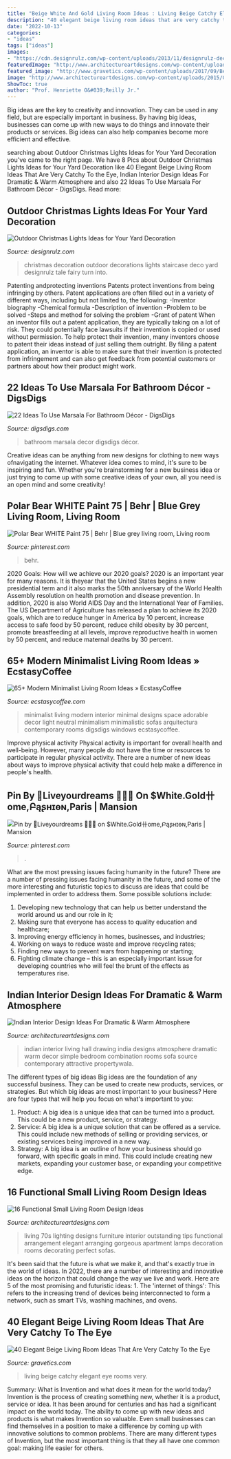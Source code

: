 ```yaml
---
title: "Beige White And Gold Living Room Ideas : Living Beige Catchy Elegant Eye Rooms Very"
description: "40 elegant beige living room ideas that are very catchy to the eye"
date: "2022-10-13"
categories:
- "ideas"
tags: ["ideas"]
images:
- "https://cdn.designrulz.com/wp-content/uploads/2013/11/designrulz-deco-christmas-11.jpg"
featuredImage: "http://www.architectureartdesigns.com/wp-content/uploads/2015/06/241-630x473.jpg"
featured_image: "http://www.gravetics.com/wp-content/uploads/2017/09/Beige-Living-Room-Ideas.jpg"
image: "http://www.architectureartdesigns.com/wp-content/uploads/2015/06/241-630x473.jpg"
ShowToc: true
author: "Prof. Henriette O&#039;Reilly Jr."
---
```



Big ideas are the key to creativity and innovation. They can be used in any field, but are especially important in business. By having big ideas, businesses can come up with new ways to do things and innovate their products or services. Big ideas can also help companies become more efficient and effective.

	

		
searching about Outdoor Christmas Lights Ideas for Your Yard Decoration you've came to the right page. We have 8 Pics about Outdoor Christmas Lights Ideas for Your Yard Decoration like 40 Elegant Beige Living Room Ideas That Are Very Catchy To the Eye, Indian Interior Design Ideas For Dramatic &amp; Warm Atmosphere and also 22 Ideas To Use Marsala For Bathroom Décor - DigsDigs. Read more:
		
    
## Outdoor Christmas Lights Ideas For Your Yard Decoration

<img loading=lazy src="https://cdn.designrulz.com/wp-content/uploads/2013/11/designrulz-deco-christmas-11.jpg" onerror="this.onerror=null;this.src='https://tse2.mm.bing.net/th?id=OIP.vP5mD_vqcMGV-L-SYytLawHaLH&amp;pid=15.1';" alt="Outdoor Christmas Lights Ideas for Your Yard Decoration">

_Source: designrulz.com_

>christmas decoration outdoor decorations lights staircase deco yard designrulz tale fairy turn into. 

	

Patenting andprotecting inventions
Patents protect inventions from being infringing by others. Patent applications are often filled out in a variety of different ways, including but not limited to, the following: 
-Inventor biography 
-Chemical formula 
-Description of invention 
-Problem to be solved 
-Steps and method for solving the problem 
-Grant of patent 
When an inventor fills out a patent application, they are typically taking on a lot of risk. They could potentially face lawsuits if their invention is copied or used without permission. To help protect their invention, many inventors choose to patent their ideas instead of just selling them outright. By filing a patent application, an inventor is able to make sure that their invention is protected from infringement and can also get feedback from potential customers or partners about how their product might work.

    
## 22 Ideas To Use Marsala For Bathroom Décor - DigsDigs

<img loading=lazy src="https://www.digsdigs.com/photos/ideas-to-use-marsala-for-bathroom-decor-25.jpg" onerror="this.onerror=null;this.src='https://tse4.mm.bing.net/th?id=OIP.BeBPel4U2eWaZP6pocKGcQHaJ2&amp;pid=15.1';" alt="22 Ideas To Use Marsala For Bathroom Décor - DigsDigs">

_Source: digsdigs.com_

>bathroom marsala decor digsdigs décor. 

	

Creative ideas can be anything from new designs for clothing to new ways ofnavigating the internet. Whatever idea comes to mind, it's sure to be inspiring and fun. Whether you're brainstorming for a new business idea or just trying to come up with some creative ideas of your own, all you need is an open mind and some creativity!

    
## Polar Bear WHITE Paint 75 | Behr | Blue Grey Living Room, Living Room

<img loading=lazy src="https://i.pinimg.com/736x/70/5d/32/705d32e93945cebbb3c1d396ec1766dd.jpg" onerror="this.onerror=null;this.src='https://tse4.mm.bing.net/th?id=OIP.lt7Oa8-hnGoiDdUWd7vOFAHaER&amp;pid=15.1';" alt="Polar Bear WHITE Paint 75 | Behr | Blue grey living room, Living room">

_Source: pinterest.com_

>behr. 

	

2020 Goals: How will we achieve our 2020 goals?
2020 is an important year for many reasons. It is theyear that the United States begins a new presidential term and it also marks the 50th anniversary of the World Health Assembly resolution on health promotion and disease prevention. In addition, 2020 is also World AIDS Day and the International Year of Families. 
The US Department of Agriculture has released a plan to achieve its 2020 goals, which are to reduce hunger in America by 10 percent, increase access to safe food by 50 percent, reduce child obesity by 30 percent, promote breastfeeding at all levels, improve reproductive health in women by 50 percent, and reduce maternal deaths by 30 percent.

    
## 65+ Modern Minimalist Living Room Ideas » EcstasyCoffee

<img loading=lazy src="https://i0.wp.com/www.ecstasycoffee.com/wp-content/uploads/2016/10/Minimalist-Living-Room-Ideas-19.jpg?resize=554%2C940" onerror="this.onerror=null;this.src='https://tse4.mm.bing.net/th?id=OIP.pVsalGlE9DjiMo4W06TSYQHaMk&amp;pid=15.1';" alt="65+ Modern Minimalist Living Room Ideas » EcstasyCoffee">

_Source: ecstasycoffee.com_

>minimalist living modern interior minimal designs space adorable decor light neutral minimalism minimalistic sofas arquitectura contemporary rooms digsdigs windows ecstasycoffee. 

	

Improve physical activity
Physical activity is important for overall health and well-being. However, many people do not have the time or resources to participate in regular physical activity. There are a number of new ideas about ways to improve physical activity that could help make a difference in people's health.

    
## Pin By 💝Liveyourdreams 🍃🌷🍃 On $White.Gold卄ome,Բąʂʜɪѳɴ,Paris | Mansion

<img loading=lazy src="https://i.pinimg.com/736x/37/34/da/3734dacf724826b9e8988cb9a600500f.jpg" onerror="this.onerror=null;this.src='https://tse3.mm.bing.net/th?id=OIP.1-N7stmrftkr7iLLQF-4NwHaMK&amp;pid=15.1';" alt="Pin by 💝Liveyourdreams 🍃🌷🍃 on $White.Gold卄ome,Բąʂʜɪѳɴ,Paris | Mansion">

_Source: pinterest.com_

>. 

	

What are the most pressing issues facing humanity in the future?
There are a number of pressing issues facing humanity in the future, and some of the more interesting and futuristic topics to discuss are ideas that could be implemented in order to address them. Some possible solutions include: 
1) Developing new technology that can help us better understand the world around us and our role in it; 
2) Making sure that everyone has access to quality education and healthcare; 
3) Improving energy efficiency in homes, businesses, and industries; 
4) Working on ways to reduce waste and improve recycling rates; 
5) Finding new ways to prevent wars from happening or starting; 
6) Fighting climate change – this is an especially important issue for developing countries who will feel the brunt of the effects as temperatures rise.

    
## Indian Interior Design Ideas For Dramatic &amp; Warm Atmosphere

<img loading=lazy src="http://www.architectureartdesigns.com/wp-content/uploads/2015/02/634-630x420.jpg" onerror="this.onerror=null;this.src='https://tse1.mm.bing.net/th?id=OIP.B5KbezD1SqrZqlkR-f9w3gHaE8&amp;pid=15.1';" alt="Indian Interior Design Ideas For Dramatic &amp; Warm Atmosphere">

_Source: architectureartdesigns.com_

>indian interior living hall drawing india designs atmosphere dramatic warm decor simple bedroom combination rooms sofa source contemporary attractive propertywala. 

	

The different types of big ideas
Big ideas are the foundation of any successful business. They can be used to create new products, services, or strategies. But which big ideas are most important to your business? Here are four types that will help you focus on what's important to you: 
1. Product: A big idea is a unique idea that can be turned into a product. This could be a new product, service, or strategy. 
2. Service: A big idea is a unique solution that can be offered as a service. This could include new methods of selling or providing services, or existing services being improved in a new way. 
3. Strategy: A big idea is an outline of how your business should go forward, with specific goals in mind. This could include creating new markets, expanding your customer base, or expanding your competitive edge.

    
## 16 Functional Small Living Room Design Ideas

<img loading=lazy src="http://www.architectureartdesigns.com/wp-content/uploads/2015/06/241-630x473.jpg" onerror="this.onerror=null;this.src='https://tse3.mm.bing.net/th?id=OIP.1PXVtEhaImcnVaVko91hpQHaFj&amp;pid=15.1';" alt="16 Functional Small Living Room Design Ideas">

_Source: architectureartdesigns.com_

>living 70s lighting designs furniture interior outstanding tips functional arrangement elegant arranging gorgeous apartment lamps decoration rooms decorating perfect sofas. 

	

It's been said that the future is what we make it, and that's exactly true in the world of ideas. In 2022, there are a number of interesting and innovative ideas on the horizon that could change the way we live and work. Here are 5 of the most promising and futuristic ideas: 1. The 'internet of things': This refers to the increasing trend of devices being interconnected to form a network, such as smart TVs, washing machines, and ovens.

    
## 40 Elegant Beige Living Room Ideas That Are Very Catchy To The Eye

<img loading=lazy src="http://www.gravetics.com/wp-content/uploads/2017/09/Beige-Living-Room-Ideas.jpg" onerror="this.onerror=null;this.src='https://tse2.mm.bing.net/th?id=OIP.RBkyM1CanG7HszUvOHSfiAHaJq&amp;pid=15.1';" alt="40 Elegant Beige Living Room Ideas That Are Very Catchy To the Eye">

_Source: gravetics.com_

>living beige catchy elegant eye rooms very. 

	

Summary: What is Invention and what does it mean for the world today?
Invention is the process of creating something new, whether it is a product, service or idea. It has been around for centuries and has had a significant impact on the world today. The ability to come up with new ideas and products is what makes Invention so valuable. Even small businesses can find themselves in a position to make a difference by coming up with innovative solutions to common problems. There are many different types of Invention, but the most important thing is that they all have one common goal: making life easier for others.

